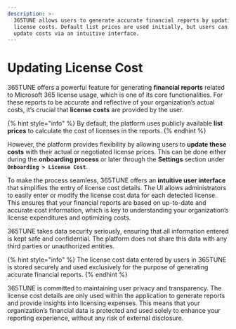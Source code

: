 ```yaml
---
description: >-
  365TUNE allows users to generate accurate financial reports by updating
  license costs. Default list prices are used initially, but users can easily
  update costs via an intuitive interface.
---
```


# Updating License Cost

365TUNE offers a powerful feature for generating **financial reports** related to Microsoft 365 license usage, which is one of its core functionalities. For these reports to be accurate and reflective of your organization’s actual costs, it’s crucial that **license costs** are provided by the user.&#x20;

{% hint style="info" %}
By default, the platform uses publicly available **list prices** to calculate the cost of licenses in the reports.
{% endhint %}

However, the platform provides flexibility by allowing users to **update these costs** with their actual or negotiated license prices. This can be done either during the **onboarding process** or later through the **Settings** section under **`Onboarding > License Cost`**.

To make the process seamless, 365TUNE offers an **intuitive user interface** that simplifies the entry of license cost details. The UI allows administrators to easily enter or modify the license cost data for each detected license. This ensures that your financial reports are based on up-to-date and accurate cost information, which is key to understanding your organization’s license expenditures and optimizing costs.

&#x20;365TUNE takes data security seriously, ensuring that all information entered is kept safe and confidential. The platform does not share this data with any third parties or unauthorized entities.

{% hint style="info" %}
The license cost data entered by users in 365TUNE is stored securely and used exclusively for the purpose of generating accurate financial reports.
{% endhint %}

365TUNE is committed to maintaining user privacy and transparency. The license cost details are only used within the application to generate reports and provide insights into licensing expenses. This means that your organization’s financial data is protected and used solely to enhance your reporting experience, without any risk of external disclosure.
